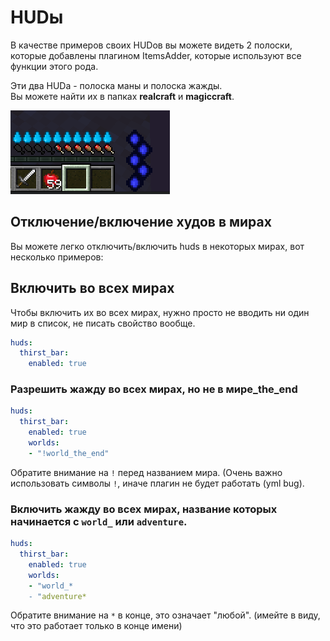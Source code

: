 # HUDы

В качестве примеров своих HUDов вы можете видеть 2 полоски, которые добавлены плагином ItemsAdder, которые используют все функции этого рода.

Эти два HUDа - полоска маны и полоска жажды.\
Вы можете найти их в папках **realcraft** и **magiccraft**.

![](<../../../.gitbook/assets/image (30).png>)

## Отключение/включение худов в мирах

Вы можете легко отключить/включить huds в некоторых мирах, вот несколько примеров:

## Включить во всех мирах

Чтобы включить их во всех мирах, нужно просто не вводить ни один мир в список, не писать свойство вообще.

```yaml
huds:
  thirst_bar:
    enabled: true
```

### Разрешить жажду во всех мирах, но не в мире\_the\_end

```yaml
huds:
  thirst_bar:
    enabled: true
    worlds:
    - "!world_the_end"
```

Обратите внимание на `!` перед названием мира. (Очень важно использовать символы `!`, иначе плагин не будет работать (yml bug).

### Включить жажду во всех мирах, название которых начинается с `world_` или `adventure`.

```yaml
huds:
  thirst_bar:
    enabled: true
    worlds:
    - "world_*
    - "adventure*
```

Обратите внимание на `*` в конце, это означает "любой". (имейте в виду, что это работает только в конце имени)
